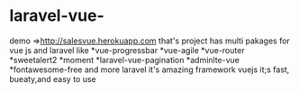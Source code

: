 # laravel-vue-
demo =>http://salesvue.herokuapp.com
that's project has multi pakages for vue js and laravel like
*vue-progressbar
*vue-agile
*vue-router
*sweetalert2
*moment
*laravel-vue-pagination
*adminlte-vue
*fontawesome-free
and more
laravel it's amazing framework
vuejs it;s fast, bueaty,and easy to use 
